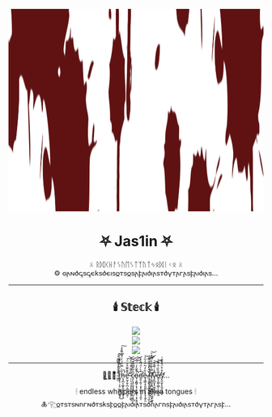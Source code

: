 <p align="center">
  <img src="https://github.com/cattle4808/cattle4808/blob/main/pngegg-2.png" height="400"/>
</p>

<h1 align="center">⛧ Jas1in ⛧</h1>

<p align="center">
  ☠ ᚱᛞᚷᚺᚨᛊᚢᛖᛊᛏᛉᚢᛏᛃᛟᛞᛁᚲᛟ ☠ <br/>
  ⚙ 𐍈𐌰𐌽𐌳𐌾𐍃𐌾𐌴𐌺𐍃𐌳𐌴𐌹𐍃𐍉𐍄𐍃𐍉𐍃𐌰𐍆𐌰𐌹𐌳𐌹𐌰𐍃𐍄𐌳𐍅𐍄𐌰𐌲𐌰𐍃𐍆𐌰𐌹𐌳𐌹𐌰𐍃...  
</p>

---

<h2 align="center">🕯️ 𝕊𝕥𝕖𝕔𝕜 🕯️</h2>

<p align="center">
  <img src="https://img.shields.io/badge/Python-⚙-blue?style=for-the-badge&logo=python&logoColor=white" /><br/>
  <img src="https://img.shields.io/badge/Django%20%2F%20DRF-☠-darkgreen?style=for-the-badge&logo=django&logoColor=white" /><br/>
  <img src="https://img.shields.io/badge/FastAPI-⚡-black?style=for-the-badge&logo=fastapi&logoColor=white" />
</p>




---

<p align="center">
  ⚔̷͖͔̜͚̟͉͌͒̏̄͋͛͊ ̴̻̼͂̓̊̽̔̿͆͂̈́͠ṯ̷̡̨̹͎̤̹̯̟̻͚͍̥̐̈́̏̿̇̋͊͑̏͘͜͝h̵̨̡̛̪͔͚͓̯͚̮͕̱̟̞̐̍̿̈́́͐̈́̄̊͌̊̽̚͠ḛ̶̛̰͔͈̦̪̩͖͉͈̺̯̦͒͊͊͂͒͒̈́͘͠͝ ̵̹̜͉̘̞̞̝͕͙̜̥̥̮͇͂̋͌̈͒́̍̒̕͜͝c̴̘̙͉̟̥̱̝͓̲̲͉̺͕͔̱͛͐͂͌͆͌͊͘͝͠͝o̵̘͔̯͇̗͙̩̠͓̺͓̹̗͓̟͍͕͗̄͊̑͐͑̈́̚͘͝ḏ̵̯͎̰̠͔͓̖̺̟̤͉͎̼͊̀̍̈́͌͑̒̕͘ͅe̴̘̘͇̦̥̯͈͍̖̝͓̞̝̰̗̯̾̄̇̒͂̈́̓͂͛͝ ̸̦̘̯̱̖̦͔̪͕̤̯̠̹͉̼͛̆̓̒̍̎̔͌͘͜͠͝ḷ̴̹͈̤̝̫̮̠̺̲̗̯̫͛̓͆̎͛̈́͒̕͘͝í̸̦̱͈̰̖̱̪̮̗͇̘͙̺̺̥̞̼̿͗̃̇̎͐̇͂̇̓̀̕̕͝v̷̡͈̲̮͓̖̰̤̱̤̺̮̩͌̔̇͌͒̄͘͝e̸͈̝̫͖̹̻̗̦̦̪̞͈͌̏̏̇̎̔͊͝s̸̛̮̖̫̫̗̟̯͈̝͙̳̙̓͒͒̈́̐͊̎͑̕...
</p>

<p align="center">
  🕯 endless whispers in alien tongues 🕯 <br/>
  🜏𓂀𐍉𐍄𐍃𐍄𐍃𐌽𐌿𐌲𐌽𐌳𐍄𐍃𐌺𐍃𐍆𐍉𐍉𐍆𐌰𐌹𐌳𐌹𐌰𐍄𐍃𐌳𐌿𐌰𐌲𐌿𐍃𐍆𐌰𐌹𐌳𐌹𐌰𐍃𐍄𐌳𐍅𐍄𐌰𐌲𐌰𐍃𐍆...
</p>
